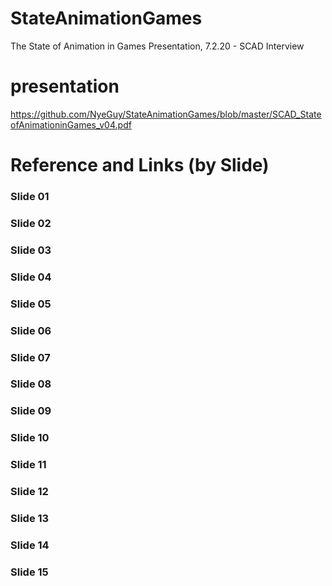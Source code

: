 # StateAnimationGames
The State of Animation in Games Presentation, 7.2.20 - SCAD Interview

# presentation
https://github.com/NyeGuy/StateAnimationGames/blob/master/SCAD_StateofAnimationinGames_v04.pdf

# Reference and Links (by Slide)
### Slide 01
### Slide 02
### Slide 03
### Slide 04
### Slide 05
### Slide 06
### Slide 07
### Slide 08
### Slide 09
### Slide 10
### Slide 11
### Slide 12
### Slide 13
### Slide 14
### Slide 15

